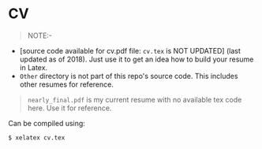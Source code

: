 # CV 

> NOTE:- 
* [source code available for cv.pdf file: `cv.tex` is NOT UPDATED] (last updated as of 2018). Just use it to get an idea how to build your resume in Latex.
* `Other` directory is not part of this repo's source code. This includes other resumes for reference. 

>`nearly_final.pdf` is my current resume with no available tex code here. Use it for reference.

Can be compiled using:

```shell
$ xelatex cv.tex
```
